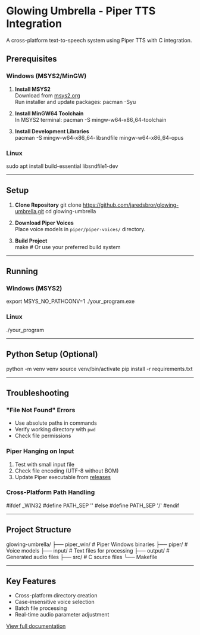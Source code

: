 # Glowing Umbrella - Piper TTS Integration

A cross-platform text-to-speech system using Piper TTS with C integration.

## Prerequisites

### Windows (MSYS2/MinGW)
1. **Install MSYS2**  
   Download from [msys2.org](https://www.msys2.org/)  
   Run installer and update packages:
pacman -Syu

2. **Install MinGW64 Toolchain**  
In MSYS2 terminal:
pacman -S mingw-w64-x86_64-toolchain

3. **Install Development Libraries**  
pacman -S mingw-w64-x86_64-libsndfile mingw-w64-x86_64-opus

### Linux
sudo apt install build-essential libsndfile1-dev

---

## Setup

1. **Clone Repository**
git clone https://github.com/jaredsbror/glowing-umbrella.git
cd glowing-umbrella

2. **Download Piper Voices**  
Place voice models in `piper/piper-voices/` directory.

3. **Build Project**  
make # Or use your preferred build system

---

## Running

### Windows (MSYS2)
export MSYS_NO_PATHCONV=1
./your_program.exe


### Linux
./your_program

---

## Python Setup (Optional)
python -m venv venv
source venv/bin/activate
pip install -r requirements.txt


---

## Troubleshooting

### "File Not Found" Errors
- Use absolute paths in commands
- Verify working directory with `pwd`
- Check file permissions

### Piper Hanging on Input
1. Test with small input file
2. Check file encoding (UTF-8 without BOM)
3. Update Piper executable from [releases](https://github.com/rhasspy/piper/releases)

### Cross-Platform Path Handling
#ifdef _WIN32
#define PATH_SEP '\'
#else
#define PATH_SEP '/'
#endif


---

## Project Structure
glowing-umbrella/
├── piper_win/ # Piper Windows binaries
├── piper/ # Voice models
├── input/ # Text files for processing
├── output/ # Generated audio files
├── src/ # C source files
└── Makefile

---

## Key Features
- Cross-platform directory creation
- Case-insensitive voice selection
- Batch file processing
- Real-time audio parameter adjustment

[View full documentation](https://github.com/jaredsbror/glowing-umbrella/wiki)
